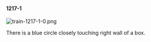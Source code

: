 #### 1217-1
![train-1217-1-0.png](https://github.com/lil-lab/nlvr/raw/master/nlvr/train/images/68/train-1217-1-0.png "train-1217-1-0.png")

There is a blue circle closely touching right wall of a box.